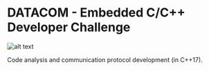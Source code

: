 # DATACOM - Embedded C/C++ Developer Challenge

![alt text](https://www.datacom.com.br/assets/site/images/main-logo.png)

Code analysis and communication protocol development (in C++17).